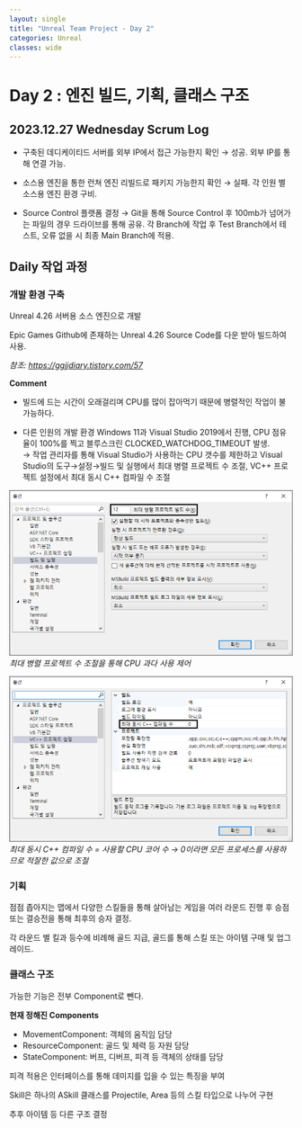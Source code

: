 ```yaml
---
layout: single
title: "Unreal Team Project - Day 2"
categories: Unreal
classes: wide
---
```


# Day 2 : 엔진 빌드, 기획, 클래스 구조


## 2023.12.27 Wednesday Scrum Log

- 구축된 데디케이티드 서버를 외부 IP에서 접근 가능한지 확인 → 성공. 외부 IP를 통해 연결 가능.

- 소스용 엔진을 통한 런쳐 엔진 리빌드로 패키지 가능한지 확인 → 실패. 각 인원 별 소스용 엔진 환경 구비.

- Source Control 플랫폼 결정 → Git을 통해 Source Control 후 100mb가 넘어가는 파일의 경우 드라이브를 통해 공유. 각 Branch에 작업 후 Test Branch에서 테스트, 오류 없을 시 최종 Main Branch에 적용.

## Daily 작업 과정

### 개발 환경 구축

Unreal 4.26 서버용 소스 엔진으로 개발

Epic Games Github에 존재하는 Unreal 4.26 Source Code를 다운 받아 빌드하여 사용.

*참조: <https://ggjjdiary.tistory.com/57>*

**Comment**

- 빌드에 드는 시간이 오래걸리며 CPU를 많이 잡아먹기 때문에 병렬적인 작업이 불가능하다.

- 다른 인원의 개발 환경 Windows 11과 Visual Studio 2019에서 진행, CPU 점유율이 100%를 찍고 블루스크린 CLOCKED_WATCHDOG_TIMEOUT 발생.   
  → 작업 관리자를 통해 Visual Studio가 사용하는 CPU 갯수를 제한하고 Visual Studio의 도구→설정→빌드 및 실행에서 최대 병렬 프로젝트 수 조절, VC++ 프로젝트 설정에서 최대 동시 C++ 컴파일 수 조절

![](/assets/images/Unreal/빌드및실행.PNG)
*최대 병렬 프로젝트 수 조절을 통해 CPU 과다 사용 제어*

![](/assets/images/Unreal/VC++프로젝트설정.PNG)
*최대 동시 C++ 컴파일 수 = 사용할 CPU 코어 수 → 0이라면 모든 프로세스를 사용하므로 적잘한 값으로 조절*


### 기획

점점 좁아지는 맵에서 다양한 스킬들을 통해 살아남는 게임을 여러 라운드 진행 후 승점 또는 결승전을 통해 최후의 승자 결정.

각 라운드 별 킬과 등수에 비례해 골드 지급, 골드를 통해 스킬 또는 아이템 구매 및 업그레이드.


### 클래스 구조

가능한 기능은 전부 Component로 뺀다.

**현재 정해진 Components**   
- MovementComponent: 객체의 움직임 담당   
- ResourceComponent: 골드 및 체력 등 자원 담당   
- StateComponent: 버프, 디버프, 피격 등 객체의 상태를 담당   

피격 적용은 인터페이스를 통해 데미지를 입을 수 있는 특징을 부여

Skill은 하나의 ASkill 클래스를 Projectile, Area 등의 스킬 타입으로 나누어 구현

추후 아이템 등 다른 구조 결정
